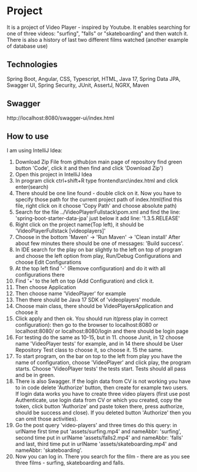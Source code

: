 # Project
It is a project of Video Player - inspired by Youtube. It enables searching for one of three videos: "surfing", "falls" or "skateboarding" and then watch it. There is also a history of last two different 
films watched (another example of database use)
## Technologies
Spring Boot, Angular, CSS, Typescript, HTML, Java 17, Spring Data JPA, Swagger UI, Spring Security, JUnit, AssertJ, NGRX, Maven
## Swagger

http://localhost:8080/swagger-ui/index.html

## How to use
I am using IntelliJ Idea:

1) Download Zip File from github(on main page of repository find green button 'Code', click it and then find and click 'Download Zip')
2) Open this project in IntelliJ Idea
3) In program click ctrl+shift+R type frontend\src\index.html and click enter(search)
4) There should be one line found - double click on it. Now you have to specify those path for the current project path of index.html(find this file, right click on it choose 'Copy Path' and choose absolute path)
5) Search for the file ../VideoPlayerFullstack\pom.xml and find the line: '<artifactId>spring-boot-starter-data-jpa</artifactId>' just below it add line: '<version>1.3.5.RELEASE</version>'
6) Right click on the project name(Top left), it should be 'VideoPlayerFullstack [videoplayers]'
7) Choose in the bottom 'Maven' -> 'Run Maven' -> 'Clean install' After about few minutes there should be one of messages: 'Build success'. 
8) In IDE search for the play on bar slightly to the left on top of program and choose the left option from play, Run/Debug Configurations and choose Edit Configurations
9) At the top left find '-' (Remove configuration) and do it with all configurations there
10) Find '+' to the left on top (Add Configuration) and click it.
11) Then choose Application
12) Then choose name 'VideoPlayer' for example
13) Then there should be Java 17 SDK of 'videoplayers' module.
14) Choose main class, there should be VideoPlayersApplication and choose it
15) Click apply and then ok. You should run it(press play in correct configuration): then go to the browser to localhost:8080 or localhost:8080/ or localhost:8080/login and there should be login page
16) For testing do the same as 10-15, but in 11. choose Junit, in 12 choose name 'VideoPlayer tests' for example, and in 14 there should be User Repository Test class to choose it, so choose it. 15 the same.
17) To start program, on the bar on top to the left from play you have the name of configuration, choose 'VideoPlayer' and click play, the program starts. Choose 'VideoPlayer tests' the tests start. Tests should all pass and be in green.
18) There is also Swagger. If the login data from CV is not working you have to in code delete 'Authorize' button, then create for example two users. If login data works you have to create three video players
    (first use post Authenticate, use login data from CV or which you created, copy the token, click button 'Authorize' and paste token there, press authorize, should be success and close). If you deleted button 'Authorize' then you can omit those activities).
19) Go the post query 'video-players' and three times do this query: in urlName first time put 'assets/surfing.mp4' and nameAbbr: 'surfing', second time put in urlName 'assets/falls2.mp4' and nameAbbr: 'falls' and
    last, third time put in urlName 'assets/skateboarding.mp4' and nameAbbr: 'skateboarding'.
20) Now you can log in. There you search for the film - there are as you see three films - surfing, skateboarding and falls. 
